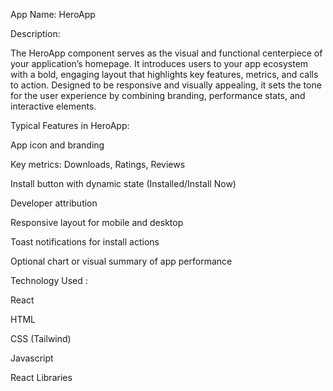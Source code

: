  App Name: HeroApp


 Description:


The HeroApp component serves as the visual and functional centerpiece of your application’s homepage. It introduces users to your app ecosystem with a bold, engaging layout that highlights key features, metrics, and calls to action. Designed to be responsive and visually appealing, it sets the tone for the user experience by combining branding, performance stats, and interactive elements.


Typical Features in HeroApp:

 App icon and branding

 Key metrics: Downloads, Ratings, Reviews

 Install button with dynamic state (Installed/Install Now)

 Developer attribution

 Responsive layout for mobile and desktop

 Toast notifications for install actions

 Optional chart or visual summary of app performance



 Technology Used : 

 React

 HTML

 CSS (Tailwind)

 Javascript

 React Libraries

